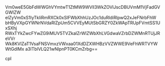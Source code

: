 Vm0weE5GbFdWWGhVYmtwT1ZtMW9WVll3WkZOVlJscDBUVmM1VjFadGVGWlZW
elZyVm0xS1IyTkliRmRXCk0xSlFWbXhhUzJOc1duRldiRlpwQ2xJeFNrbFhW
bHByVXpGYWNrNVdaRlZpUm5CVVEyMUtSbGRZY0ZkWApTRUpFVmtSS1UxSXhj
RWxTYkZwcFYwZG9iMUV5TVZkalZrWlZWbXhLVGdwaVZrbDZWMnRTUjJReVVr
Wk8KVlZaT1VsaFNSVmxzVWxaa01XdDZXWHBzVVZWWE9VeFhWRTVYWWtGdlMx
a3lTblVLQ21wNlpnPT0KCmZrbg==

cpl